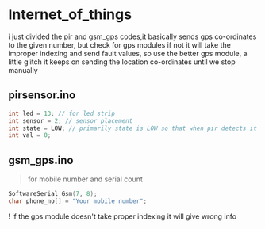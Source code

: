 # Internet_of_things
i just divided the pir and gsm_gps codes,it basically sends gps co-ordinates to the given number, but check for gps modules if not it will take the improper indexing and send fault values, so use the better gps module,
a little glitch it keeps on sending the location co-ordinates until we stop manually 
## pirsensor.ino
```c++
int led = 13; // for led strip
int sensor = 2; // sensor placement
int state = LOW; // primarily state is LOW so that when pir detects it will become high
int val = 0;
```
## gsm_gps.ino
>for mobile number and serial count
```c++
SoftwareSerial Gsm(7, 8);
char phone_no[] = "Your mobile number";
```
! if the gps module doesn't take proper indexing it will give wrong info
